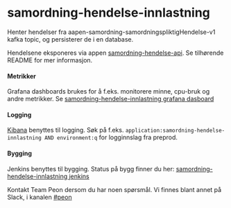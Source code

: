 # samordning-hendelse-innlastning
Henter hendelser fra aapen-samordning-samordningspliktigHendelse-v1 kafka topic, og persisterer de i en database. 

Hendelsene eksponeres via appen [samordning-hendelse-api](https://github.com/navikt/samordning-hendelse-api). Se tilhørende README for mer informasjon.

#### Metrikker
Grafana dashboards brukes for å f.eks. monitorere minne, cpu-bruk og andre metrikker.
Se [samordning-hendelse-innlastning grafana dasboard](https://grafana.adeo.no/d/k0h45tQmz/samordning-hendelse-innlastning?orgId=1)

#### Logging
[Kibana](https://logs.adeo.no/app/kibana) benyttes til logging. Søk på f.eks. ```application:samordning-hendelse-innlastning AND environment:q``` for logginnslag fra preprod.

#### Bygging
Jenkins benyttes til bygging. Status på bygg finner du her: [samordning-hendelse-innlastning jenkins](https://jenkins-peon.adeo.no/job/samordning-hendelse-innlastning/)

Kontakt Team Peon dersom du har noen spørsmål. Vi finnes blant annet på Slack, i kanalen [#peon](https://nav-it.slack.com/messages/C6M80587R/)
